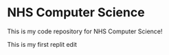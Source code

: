 # NHS Computer Science 
This is my code repository for NHS Computer Science!

This is my first replit edit 
